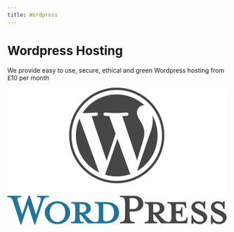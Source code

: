 ```yaml
---
title: Wordpress
---
```


# Wordpress Hosting

We provide easy to use, secure, ethical and green Wordpress hosting from £10 per month




![](wp.png)
